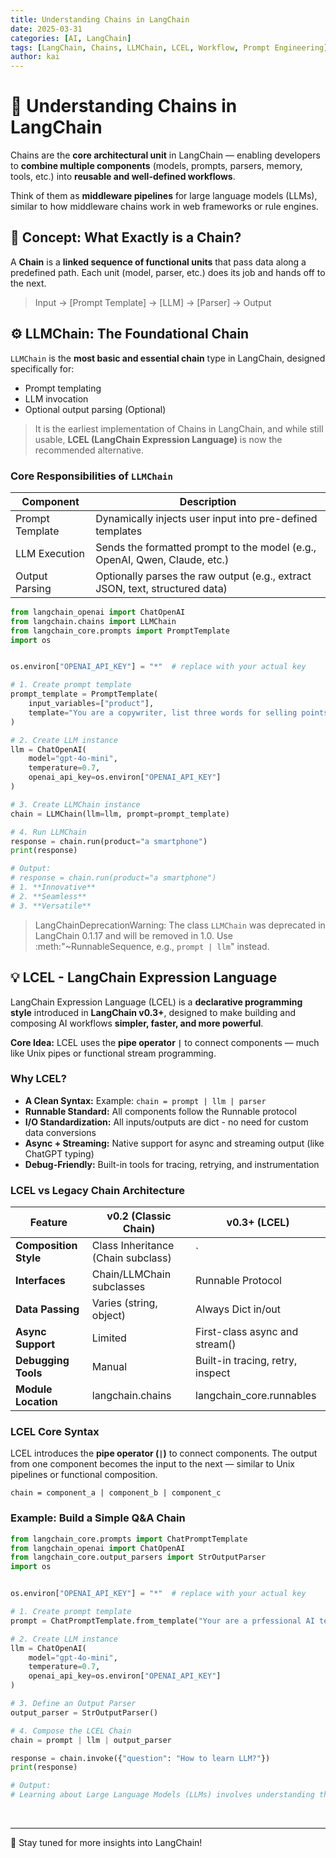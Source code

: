 ```yaml
---
title: Understanding Chains in LangChain
date: 2025-03-31
categories: [AI, LangChain]
tags: [LangChain, Chains, LLMChain, LCEL, Workflow, Prompt Engineering]
author: kai
---
```


# 🚀 Understanding Chains in LangChain
Chains are the **core architectural unit** in LangChain — enabling developers to **combine multiple components** (models, prompts, parsers, memory, tools, etc.) into **reusable and well-defined workflows**.

Think of them as **middleware pipelines** for large language models (LLMs), similar to how middleware chains work in web frameworks or rule engines.

## 🧠 Concept: What Exactly is a Chain?
A **Chain** is a **linked sequence of functional units** that pass data along a predefined path. Each unit (model, parser, etc.) does its job and hands off to the next.

> Input → [Prompt Template] → [LLM] → [Parser] → Output


## ⚙️ LLMChain: The Foundational Chain
`LLMChain` is the **most basic and essential chain** type in LangChain, designed specifically for:

- Prompt templating
- LLM invocation
- Optional output parsing (Optional)

> It is the earliest implementation of Chains in LangChain, and while still usable, **LCEL (LangChain Expression Language)** is now the recommended alternative.

### Core Responsibilities of `LLMChain`

| Component        | Description                                                                 |
|------------------|-----------------------------------------------------------------------------|
| Prompt Template  | Dynamically injects user input into pre-defined templates                   |
| LLM Execution    | Sends the formatted prompt to the model (e.g., OpenAI, Qwen, Claude, etc.) |
| Output Parsing   | Optionally parses the raw output (e.g., extract JSON, text, structured data) |

```python
from langchain_openai import ChatOpenAI
from langchain.chains import LLMChain
from langchain_core.prompts import PromptTemplate
import os


os.environ["OPENAI_API_KEY"] = "*"  # replace with your actual key

# 1. Create prompt template
prompt_template = PromptTemplate(
    input_variables=["product"],
    template="You are a copywriter, list three words for selling points for {product}",
)

# 2. Create LLM instance
llm = ChatOpenAI(
    model="gpt-4o-mini",
    temperature=0.7,
    openai_api_key=os.environ["OPENAI_API_KEY"]
)

# 3. Create LLMChain instance
chain = LLMChain(llm=llm, prompt=prompt_template)

# 4. Run LLMChain
response = chain.run(product="a smartphone")
print(response)

# Output:
# response = chain.run(product="a smartphone")
# 1. **Innovative**  
# 2. **Seamless**  
# 3. **Versatile**  
```

>  LangChainDeprecationWarning: The class `LLMChain` was deprecated in LangChain 0.1.17 and will be removed in 1.0. Use :meth:"~RunnableSequence, e.g., `prompt | llm`" instead.


## 💡 LCEL - LangChain Expression Language
LangChain Expression Language (LCEL) is a **declarative programming style** introduced in **LangChain v0.3+**, designed to make building and composing AI workflows **simpler, faster, and more powerful**.

**Core Idea:** LCEL uses the **pipe operator `|`** to connect components — much like Unix pipes or functional stream programming.

### Why LCEL?
- **A Clean Syntax:** Example: `chain = prompt | llm | parser`
- **Runnable Standard:** All components follow the Runnable protocol
- **I/O Standardization:** All inputs/outputs are dict - no need for custom data conversions
- **Async + Streaming:** Native support for async and streaming output (like ChatGPT typing)
- **Debug-Friendly:** Built-in tools for tracing, retrying, and instrumentation

###  LCEL vs Legacy Chain Architecture

| Feature | v0.2 (Classic Chain) | v0.3+ (LCEL) |
|---------|----------------------|--------------|
| **Composition Style** | Class Inheritance (Chain subclass) | `|` |
| **Interfaces** | Chain/LLMChain subclasses | Runnable Protocol |
| **Data Passing** | Varies (string, object) | Always Dict in/out |
| **Async Support** | Limited | First-class async and stream() |
| **Debugging Tools** | Manual | Built-in tracing, retry, inspect |
| **Module Location** | langchain.chains | langchain_core.runnables |

### LCEL Core Syntax
LCEL introduces the **pipe operator (`|`)** to connect components. The output from one component becomes the input to the next — similar to Unix pipelines or functional composition.

`chain = component_a | component_b | component_c`

### Example: Build a Simple Q&A Chain

```python
from langchain_core.prompts import ChatPromptTemplate  
from langchain_openai import ChatOpenAI  
from langchain_core.output_parsers import StrOutputParser  
import os


os.environ["OPENAI_API_KEY"] = "*"  # replace with your actual key

# 1. Create prompt template
prompt = ChatPromptTemplate.from_template("Your are a prfessional AI teacher. Please answer this question: {question}")  

# 2. Create LLM instance
llm = ChatOpenAI(
    model="gpt-4o-mini",
    temperature=0.7,
    openai_api_key=os.environ["OPENAI_API_KEY"]
)

# 3. Define an Output Parser
output_parser = StrOutputParser()

# 4. Compose the LCEL Chain
chain = prompt | llm | output_parser  

response = chain.invoke({"question": "How to learn LLM?"})
print(response)

# Output:
# Learning about Large Language Models (LLMs) involves understanding their architecture, training processes, applications, and ethical considerations. Here’s a structured approach to guide your learning:...More
```





<br>



---

🚀 Stay tuned for more insights into LangChain!



